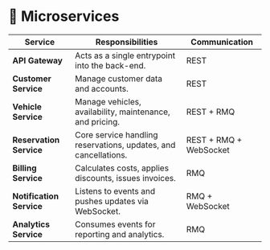 # 🧩 Microservices

| Service                  | Responsibilities                                                | Communication          |
|--------------------------|-----------------------------------------------------------------|------------------------|
| **API Gateway**          | Acts as a single entrypoint into the back-end.                  | REST                   |
| **Customer Service**     | Manage customer data and accounts.                              | REST                   |
| **Vehicle Service**      | Manage vehicles, availability, maintenance, and pricing.        | REST + RMQ             |
| **Reservation Service**  | Core service handling reservations, updates, and cancellations. | REST + RMQ + WebSocket |
| **Billing Service**      | Calculates costs, applies discounts, issues invoices.           | RMQ                    |
| **Notification Service** | Listens to events and pushes updates via WebSocket.             | RMQ + WebSocket        |
| **Analytics Service**    | Consumes events for reporting and analytics.                    | RMQ                    |
